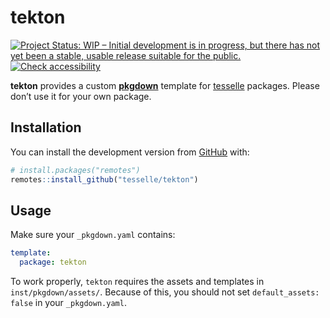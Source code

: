 
<!-- README.md is generated from README.Rmd. Please edit that file -->

# tekton

<!-- badges: start -->

[![Project Status: WIP – Initial development is in progress, but there
has not yet been a stable, usable release suitable for the
public.](https://www.repostatus.org/badges/latest/wip.svg)](https://www.repostatus.org/#wip)
[![Check
accessibility](https://img.shields.io/badge/check-accessibility-orange.svg)](https://wave.webaim.org/report#/https://packages.tesselle.org/tekton)
<!-- badges: end -->

**tekton** provides a custom [**pkgdown**](https://pkgdown.r-lib.org/)
template for [tesselle](https://www.tesselle.org) packages. Please don’t
use it for your own package.

## Installation

You can install the development version from
[GitHub](https://github.com/) with:

``` r
# install.packages("remotes")
remotes::install_github("tesselle/tekton")
```

## Usage

Make sure your `_pkgdown.yaml` contains:

``` yaml
template:
  package: tekton
```

To work properly, `tekton` requires the assets and templates in
`inst/pkgdown/assets/`. Because of this, you should not set
`default_assets: false` in your `_pkgdown.yaml`.
